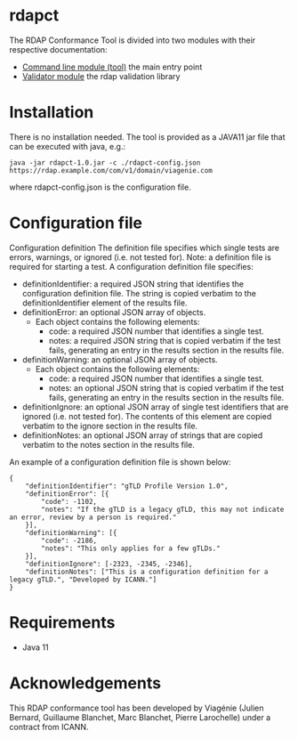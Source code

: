 # rdapct

The RDAP Conformance Tool is divided into two modules with their respective documentation:

- [Command line module (tool)](./tool/README.md) the main entry point
- [Validator module](./validator/README.md) the rdap validation library

# Installation

There is no installation needed. The tool is provided as a JAVA11 jar file that can be executed 
with java, e.g.:

    java -jar rdapct-1.0.jar -c ./rdapct-config.json https://rdap.example.com/com/v1/domain/viagenie.com

where rdapct-config.json is the configuration file.

# Configuration file

Configuration definition
The definition file specifies which single tests are errors, warnings, or ignored (i.e. not tested for).
Note: a definition file is required for starting a test.
A configuration definition file specifies:

- definitionIdentifier: a required JSON string that identifies the configuration definition file. 
The string is copied
verbatim to the definitionIdentifier element of the results file.
- definitionError: an optional JSON array of objects.
    - Each object contains the following elements:
        - code: a required JSON number that identifies a single test.
        - notes: a required JSON string that is copied verbatim if the test fails, generating an 
          entry in the results section in the results file.
- definitionWarning: an optional JSON array of objects.
    - Each object contains the following elements:
        - code: a required JSON number that identifies a single test.
        - notes: an optional JSON string that is copied verbatim if the test fails, generating 
          an entry in the results section in the results file.
- definitionIgnore: an optional JSON array of single test identifiers that are ignored (i.e. not 
          tested for). The contents of this element are copied verbatim to the ignore section in the results file.
- definitionNotes: an optional JSON array of strings that are copied verbatim to the notes 
  section in the results file.
  
An example of a configuration definition file is shown below:
```
{
    "definitionIdentifier": "gTLD Profile Version 1.0",
    "definitionError": [{
        "code": -1102,
        "notes": "If the gTLD is a legacy gTLD, this may not indicate an error, review by a person is required."
    }],
    "definitionWarning": [{
        "code": -2186,
        "notes": "This only applies for a few gTLDs."
    }],
    "definitionIgnore": [-2323, -2345, -2346],
    "definitionNotes": ["This is a configuration definition for a legacy gTLD.", "Developed by ICANN."]
}
```
# Requirements
- Java 11

# Acknowledgements
This RDAP conformance tool has been developed by Viagénie
(Julien Bernard, Guillaume Blanchet, Marc Blanchet, Pierre Larochelle) under a contract from ICANN.
